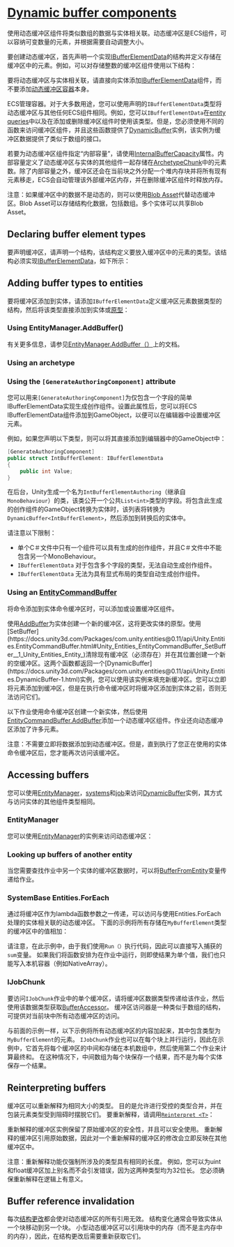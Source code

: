 # [Dynamic buffer components](https://docs.unity3d.com/Packages/com.unity.entities@0.11/manual/dynamic_buffers.html)

使用动态缓冲区组件将类似数组的数据与实体相关联。动态缓冲区是ECS组件，可以容纳可变数量的元素，并根据需要自动调整大小。

要创建动态缓冲区，首先声明一个实现[IBufferElementData](https://docs.unity3d.com/Packages/com.unity.entities@0.11/api/Unity.Entities.IBufferElementData.html)的结构并定义存储在缓冲区中的元素。例如，可以对存储整数的缓冲区组件使用以下结构：

要将动态缓冲区与实体相关联，请直接向实体添加[IBufferElementData](https://docs.unity3d.com/Packages/com.unity.entities@0.11/api/Unity.Entities.IBufferElementData.html)组件，而不要添加[动态缓冲区容器](https://docs.unity3d.com/Packages/com.unity.entities@0.11/api/Unity.Entities.DynamicBuffer-1.html)本身。

ECS管理容器。对于大多数用途，您可以使用声明的`IBufferElementData`类型将动态缓冲区与其他任何ECS组件相同。例如，您可以`IBufferElementData`在[entity queries](https://docs.unity3d.com/Packages/com.unity.entities@0.11/api/Unity.Entities.EntityQuery.html)中以及在添加或删除缓冲区组件时使用该类型。但是，您必须使用不同的函数来访问缓冲区组件，并且这些函数提供了[DynamicBuffer](https://docs.unity3d.com/Packages/com.unity.entities@0.11/api/Unity.Entities.DynamicBuffer-1.html)实例，该实例为缓冲区数据提供了类似于数组的接口。

若要为动态缓冲区组件指定“内部容量”，请使用[InternalBufferCapacity](https://docs.unity3d.com/Packages/com.unity.entities@0.11/api/Unity.Entities.InternalBufferCapacityAttribute.html)属性。内部容量定义了动态缓冲区与实体的其他组件一起存储在[ArchetypeChunk](https://docs.unity3d.com/Packages/com.unity.entities@0.11/api/Unity.Entities.ArchetypeChunk.html)中的元素数。除了内部容量之外，缓冲区还会在当前块之外分配一个堆内存块并将所有现有元素移走，ECS会自动管理该外部缓冲区内存，并在删除缓冲区组件时释放内存。

注意：如果缓冲区中的数据不是动态的，则可以使用[Blob Asset](https://docs.unity3d.com/Packages/com.unity.entities@0.11/api/Unity.Entities.BlobBuilder.html)代替动态缓冲区。Blob Asset可以存储结构化数据，包括数组。多个实体可以共享Blob Asset。

## Declaring buffer element types
要声明缓冲区，请声明一个结构，该结构定义要放入缓冲区中的元素的类型。该结构必须实现[IBufferElementData](https://docs.unity3d.com/Packages/com.unity.entities@0.11/api/Unity.Entities.IBufferElementData.html)，如下所示：

## Adding buffer types to entities
要将缓冲区添加到实体，请添加`IBufferElementData`定义缓冲区元素数据类型的结构，然后将该类型直接添加到实体或[原型](https://docs.unity3d.com/Packages/com.unity.entities@0.11/api/Unity.Entities.EntityArchetype.html)：

### Using EntityManager.AddBuffer()
有关更多信息，请参见[EntityManager.AddBuffer（）](https://docs.unity3d.com/Packages/com.unity.entities@0.11/api/Unity.Entities.EntityManager.html#Unity_Entities_EntityManager_AddBuffer__1_Unity_Entities_Entity_)上的文档。

### Using an archetype
### Using the `[GenerateAuthoringComponent]` attribute
您可以用来`[GenerateAuthoringComponent]`为仅包含一个字段的简单IBufferElementData实现生成创作组件。设置此属性后，您可以将ECS IBufferElementData组件添加到GameObject，以便可以在编辑器中设置缓冲区元素。

例如，如果您声明以下类型，则可以将其直接添加到编辑器中的GameObject中：
```cs
[GenerateAuthoringComponent]
public struct IntBufferElement: IBufferElementData
{
    public int Value;
}
```

在后台，Unity生成一个名为`IntBufferElementAuthoring`（继承自`MonoBehaviour`）的类，该类公开一个公共`List<int>`类型的字段。将包含此生成的创作组件的GameObject转换为实体时，该列表将转换为`DynamicBuffer<IntBufferElement>`，然后添加到转换后的实体中。

请注意以下限制：
* 单个C＃文件中只有一个组件可以具有生成的创作组件，并且C＃文件中不能包含另一个MonoBehaviour。
* `IBufferElementData` 对于包含多个字段的类型，无法自动生成创作组件。
* `IBufferElementData` 无法为具有显式布局的类型自动生成创作组件。

### Using an [EntityCommandBuffer](https://docs.unity3d.com/Packages/com.unity.entities@0.11/api/Unity.Entities.EntityCommandBuffer.html)
将命令添加到实体命令缓冲区时，可以添加或设置缓冲区组件。

使用[AddBuffer](https://docs.unity3d.com/Packages/com.unity.entities@0.11/api/Unity.Entities.EntityCommandBuffer.html#Unity_Entities_EntityCommandBuffer_AddBuffer__1_Unity_Entities_Entity_)为实体创建一个新的缓冲区，这将更改实体的原型。使用[SetBuffer](https://docs.unity3d.com/Packages/com.unity.entities@0.11/api/Unity.Entities.EntityCommandBuffer.html#Unity_Entities_EntityCommandBuffer_SetBuffer__1_Unity_Entities_Entity_)清除现有缓冲区（必须存在）并在其位置创建一个新的空缓冲区。这两个函数都返回一个[DynamicBuffer](https://docs.unity3d.com/Packages/com.unity.entities@0.11/api/Unity.Entities.DynamicBuffer-1.html)实例，您可以使用该实例来填充新缓冲区。您可以立即将元素添加到缓冲区，但是在执行命令缓冲区时将缓冲区添加到实体之前，否则无法访问它们。

以下作业使用命令缓冲区创建一个新实体，然后使用[EntityCommandBuffer.AddBuffer](https://docs.unity3d.com/Packages/com.unity.entities@0.11/api/Unity.Entities.EntityCommandBuffer.html#Unity_Entities_EntityCommandBuffer_AddBuffer__1_Unity_Entities_Entity_)添加一个动态缓冲区组件。作业还向动态缓冲区添加了许多元素。

注意：不需要立即将数据添加到动态缓冲区。但是，直到执行了您正在使用的实体命令缓冲区后，您才能再次访问该缓冲区。

## Accessing buffers
您可以使用[EntityManager](https://docs.unity3d.com/Packages/com.unity.entities@0.11/api/Unity.Entities.EntityManager.html)，[systems](https://docs.unity3d.com/Packages/com.unity.entities@0.11/manual/ecs_systems.html)和[job](https://docs.unity3d.com/Packages/com.unity.entities@0.11/api/Unity.Entities.DynamicBuffer-1.html)来访问[DynamicBuffer](https://docs.unity3d.com/Packages/com.unity.entities@0.11/api/Unity.Entities.DynamicBuffer-1.html)实例，其方式与访问实体的其他组件类型相同。

### EntityManager
您可以使用[EntityManager](https://docs.unity3d.com/Packages/com.unity.entities@0.11/api/Unity.Entities.EntityManager.html)的实例来访问动态缓冲区：

### Looking up buffers of another entity
当您需要查找作业中另一个实体的缓冲区数据时，可以将[BufferFromEntity](https://docs.unity3d.com/Packages/com.unity.entities@0.11/api/Unity.Entities.BufferFromEntity-1.html)变量传递给作业。

### SystemBase Entities.ForEach
通过将缓冲区作为lambda函数参数之一传递，可以访问与使用Entities.ForEach处理的实体相关联的动态缓冲区。 下面的示例将所有存储在`MyBufferElement`类型的缓冲区中的值相加：

请注意，在此示例中，由于我们使用`Run（）`执行代码，因此可以直接写入捕获的`sum`变量。 如果我们将函数安排为在作业中运行，则即使结果为单个值，我们也只能写入本机容器（例如NativeArray）。

### IJobChunk
要访问`IJobChunk`作业中的单个缓冲区，请将缓冲区数据类型传递给该作业，然后使用该数据类型获取[BufferAccessor](https://docs.unity3d.com/Packages/com.unity.entities@0.11/api/Unity.Entities.BufferAccessor-1.html)。 缓冲区访问器是一种类似于数组的结构，可提供对当前块中所有动态缓冲区的访问。

与前面的示例一样，以下示例将所有动态缓冲区的内容加起来，其中包含类型为`MyBufferElement`的元素。 `IJobChunk`作业也可以在每个块上并行运行，因此在示例中，它首先将每个缓冲区的中间和存储在本机数组中，然后使用第二个作业来计算最终和。 在这种情况下，中间数组为每个块保存一个结果，而不是为每个实体保存一个结果。

## Reinterpreting buffers
缓冲区可以重新解释为相同大小的类型。 目的是允许进行受控的类型合并，并在包装元素类型受到阻碍时摆脱它们。 要重新解释，请调用[`Reinterpret <T>`](https://docs.unity3d.com/Packages/com.unity.entities@0.11/api/Unity.Entities.DynamicBuffer-1.html#Unity_Entities_DynamicBuffer_1_Reinterpret_)：

重新解释的缓冲区实例保留了原始缓冲区的安全性，并且可以安全使用。 重新解释的缓冲区引用原始数据，因此对一个重新解释的缓冲区的修改会立即反映在其他缓冲区中。

注意：重新解释功能仅强制所涉及的类型具有相同的长度。 例如，您可以为uint和float缓冲区加上别名而不会引发错误，因为这两种类型均为32位长。 您必须确保重新解释在逻辑上有意义。

## Buffer reference invalidation
每次[结构更改](https://docs.unity3d.com/Packages/com.unity.entities@0.11/manual/sync_points.html#structural-changes)都会使对动态缓冲区的所有引用无效。 结构变化通常会导致实体从一个块移动到另一个块。 小型动态缓冲区可以引用块中的内存（而不是主内存中的内存），因此，在结构更改后需要重新获取它们。